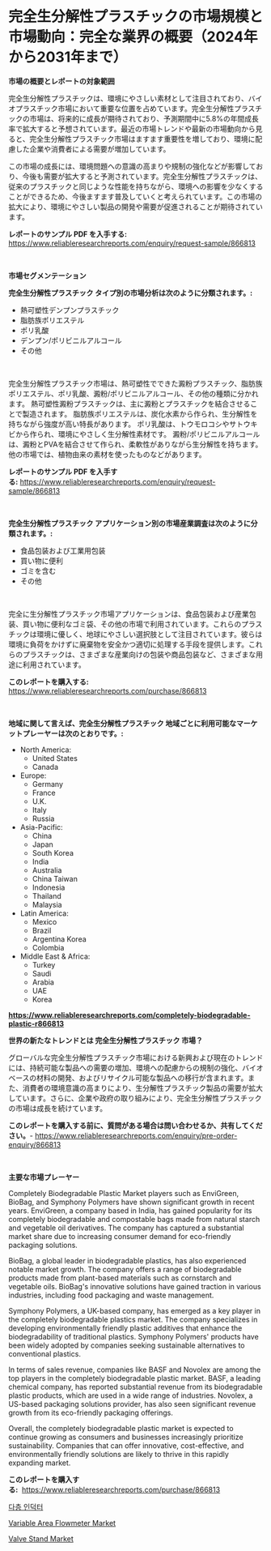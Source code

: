 <p><h1>完全生分解性プラスチックの市場規模と市場動向：完全な業界の概要（2024年から2031年まで）</h1></p><p><strong>市場の概要とレポートの対象範囲</strong></p>
<p><p>完全生分解性プラスチックは、環境にやさしい素材として注目されており、バイオプラスチック市場において重要な位置を占めています。完全生分解性プラスチックの市場は、将来的に成長が期待されており、予測期間中に5.8%の年間成長率で拡大すると予想されています。最近の市場トレンドや最新の市場動向から見ると、完全生分解性プラスチック市場はますます重要性を増しており、環境に配慮した企業や消費者による需要が増加しています。</p><p>この市場の成長には、環境問題への意識の高まりや規制の強化などが影響しており、今後も需要が拡大すると予測されています。完全生分解性プラスチックは、従来のプラスチックと同じような性能を持ちながら、環境への影響を少なくすることができるため、今後ますます普及していくと考えられています。この市場の拡大により、環境にやさしい製品の開発や需要が促進されることが期待されています。</p></p>
<p><strong>レポートのサンプル PDF を入手する:</strong> <a href="https://www.reliableresearchreports.com/enquiry/request-sample/866813">https://www.reliableresearchreports.com/enquiry/request-sample/866813</a></p>
<p>&nbsp;</p>
<p><strong>市場セグメンテーション</strong></p>
<p><strong>完全生分解性プラスチック タイプ別の市場分析は次のように分類されます。:</strong></p>
<p><ul><li>熱可塑性デンプンプラスチック</li><li>脂肪族ポリエステル</li><li>ポリ乳酸</li><li>デンプン/ポリビニルアルコール</li><li>その他</li></ul></p>
<p>&nbsp;</p>
<p><p>完全生分解性プラスチック市場は、熱可塑性でできた澱粉プラスチック、脂肪族ポリエステル、ポリ乳酸、澱粉/ポリビニルアルコール、その他の種類に分かれます。 熱可塑性澱粉プラスチックは、主に澱粉とプラスチックを結合させることで製造されます。 脂肪族ポリエステルは、炭化水素から作られ、生分解性を持ちながら強度が高い特長があります。 ポリ乳酸は、トウモロコシやサトウキビから作られ、環境にやさしく生分解性素材です。 澱粉/ポリビニルアルコールは、澱粉とPVAを結合させて作られ、柔軟性がありながら生分解性を持ちます。他の市場では、植物由来の素材を使ったものなどがあります。</p></p>
<p><strong>レポートのサンプル PDF を入手する:</strong>&nbsp;<a href="https://www.reliableresearchreports.com/enquiry/request-sample/866813">https://www.reliableresearchreports.com/enquiry/request-sample/866813</a></p>
<p>&nbsp;</p>
<p><strong> 完全生分解性プラスチック アプリケーション別の市場産業調査は次のように分類されます。:</strong></p>
<p><ul><li>食品包装および工業用包装</li><li>買い物に便利</li><li>ゴミを含む</li><li>その他</li></ul></p>
<p>&nbsp;</p>
<p><p>完全に生分解性プラスチック市場アプリケーションは、食品包装および産業包装、買い物に便利なゴミ袋、その他の市場で利用されています。これらのプラスチックは環境に優しく、地球にやさしい選択肢として注目されています。彼らは環境に負荷をかけずに廃棄物を安全かつ適切に処理する手段を提供します。これらのプラスチックは、さまざまな産業向けの包装や商品包装など、さまざまな用途に利用されています。</p></p>
<p><strong>このレポートを購入する:</strong>&nbsp; <a href="https://www.reliableresearchreports.com/purchase/866813">https://www.reliableresearchreports.com/purchase/866813</a></p>
<p>&nbsp;</p>
<p><strong>地域に関して言えば、完全生分解性プラスチック 地域ごとに利用可能なマーケットプレーヤーは次のとおりです。:</strong></p>
<p><ul>
    <li>
        North America:
        <ul>
            <li>United States</li>
            <li>Canada</li>
        </ul>
    </li>
    <li>
        Europe:
        <ul>
            <li>Germany</li>
            <li>France</li>
            <li>U.K.</li>
            <li>Italy</li>
            <li>Russia</li>
        </ul>
    </li>
    <li>
        Asia-Pacific:
        <ul>
            <li>China</li>
            <li>Japan</li>
            <li>South Korea</li>
            <li>India</li>
            <li>Australia</li>
            <li>China Taiwan</li>
            <li>Indonesia</li>
            <li>Thailand</li>
            <li>Malaysia</li>
        </ul>
    </li>
    <li>
        Latin America:
        <ul>
            <li>Mexico</li>
            <li>Brazil</li>
            <li>Argentina Korea</li>
            <li>Colombia</li>
        </ul>
    </li>
    <li>
        Middle East & Africa:
        <ul>
            <li>Turkey</li>
            <li>Saudi</li>
            <li>Arabia</li>
            <li>UAE</li>
            <li>Korea</li>
        </ul>
    </li>
    </ul></p>
<p><strong><a href="https://www.reliableresearchreports.com/completely-biodegradable-plastic-r866813">https://www.reliableresearchreports.com/completely-biodegradable-plastic-r866813</a></strong>&nbsp;</p>
<p><strong>世界の新たなトレンドとは 完全生分解性プラスチック 市場？</strong></p>
<p><p>グローバルな完全生分解性プラスチック市場における新興および現在のトレンドには、持続可能な製品への需要の増加、環境への配慮からの規制の強化、バイオベースの材料の開発、およびリサイクル可能な製品への移行が含まれます。また、消費者の環境意識の高まりにより、生分解性プラスチック製品の需要が拡大しています。さらに、企業や政府の取り組みにより、完全生分解性プラスチックの市場は成長を続けています。</p></p>
<p><strong>このレポートを購入する前に、質問がある場合は問い合わせるか、共有してください。</strong>- <a href="https://www.reliableresearchreports.com/enquiry/pre-order-enquiry/866813">https://www.reliableresearchreports.com/enquiry/pre-order-enquiry/866813</a></p>
<p>&nbsp;</p>
<p><strong>主要な市場プレーヤー</strong></p>
<p><p>Completely Biodegradable Plastic Market players such as EnviGreen, BioBag, and Symphony Polymers have shown significant growth in recent years. EnviGreen, a company based in India, has gained popularity for its completely biodegradable and compostable bags made from natural starch and vegetable oil derivatives. The company has captured a substantial market share due to increasing consumer demand for eco-friendly packaging solutions.</p><p>BioBag, a global leader in biodegradable plastics, has also experienced notable market growth. The company offers a range of biodegradable products made from plant-based materials such as cornstarch and vegetable oils. BioBag's innovative solutions have gained traction in various industries, including food packaging and waste management.</p><p>Symphony Polymers, a UK-based company, has emerged as a key player in the completely biodegradable plastics market. The company specializes in developing environmentally friendly plastic additives that enhance the biodegradability of traditional plastics. Symphony Polymers' products have been widely adopted by companies seeking sustainable alternatives to conventional plastics.</p><p>In terms of sales revenue, companies like BASF and Novolex are among the top players in the completely biodegradable plastic market. BASF, a leading chemical company, has reported substantial revenue from its biodegradable plastic products, which are used in a wide range of industries. Novolex, a US-based packaging solutions provider, has also seen significant revenue growth from its eco-friendly packaging offerings.</p><p>Overall, the completely biodegradable plastic market is expected to continue growing as consumers and businesses increasingly prioritize sustainability. Companies that can offer innovative, cost-effective, and environmentally friendly solutions are likely to thrive in this rapidly expanding market.</p></p>
<p><strong>このレポートを購入する:</strong>&nbsp;&nbsp;<a href="https://www.reliableresearchreports.com/purchase/866813">https://www.reliableresearchreports.com/purchase/866813</a></p>
<p><p><a href="https://github.com/GabrielBlanda5656/Market-Research-Report-List-1/blob/main/102440230805.md">다층 인덕터</a></p><p><a href="https://github.com/yemakinde/Market-Research-Report-List-2/blob/main/variable-area-flowmeter-market.md">Variable Area Flowmeter Market</a></p><p><a href="https://github.com/Alonsoolds3wq1d81czn8rbol/Market-Research-Report-List-2/blob/main/valve-stand-market.md">Valve Stand Market</a></p></p>